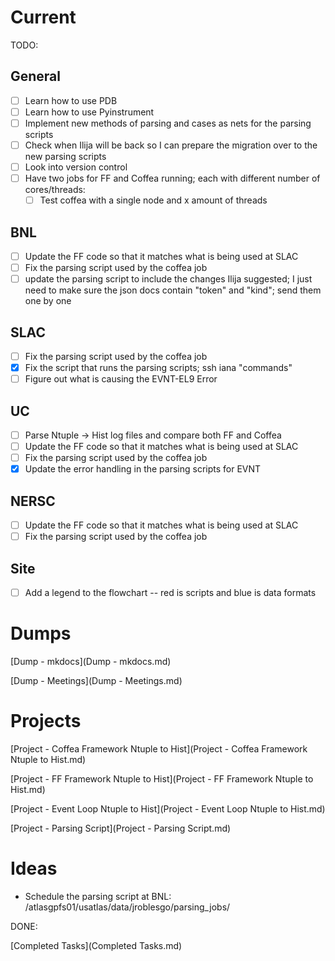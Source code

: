 # Current

TODO:

## General
- [ ] Learn how to use PDB
- [ ] Learn how to use Pyinstrument
- [ ] Implement new methods of parsing and cases as nets for the parsing scripts
- [ ] Check when Ilija will be back so I can prepare the migration over to the new parsing scripts
- [ ] Look into version control
- [ ] Have two jobs for FF and Coffea running; each with different number of cores/threads:
  - [ ] Test coffea with a single node and x amount of threads

## BNL

- [ ] Update the FF code so that it matches what is being used at SLAC
- [ ] Fix the parsing script used by the coffea job
- [ ] update the parsing script to include the changes Ilija suggested; I just need to make sure the json docs contain "token" and "kind"; send them one by one

## SLAC

- [ ] Fix the parsing script used by the coffea job
- [X] Fix the script that runs the parsing scripts; ssh iana "commands"
- [ ] Figure out what is causing the EVNT-EL9 Error

## UC

- [ ] Parse Ntuple -> Hist log files and compare both FF and Coffea
- [ ] Update the FF code so that it matches what is being used at SLAC
- [ ] Fix the parsing script used by the coffea job
- [X] Update the error handling in the parsing scripts for EVNT

## NERSC

- [ ] Update the FF code so that it matches what is being used at SLAC
- [ ] Fix the parsing script used by the coffea job

## Site

- [ ] Add a legend to the flowchart -- red is scripts and blue is data formats


# Dumps
[Dump - mkdocs](Dump - mkdocs.md)

[Dump - Meetings](Dump - Meetings.md)

# Projects
[Project - Coffea Framework Ntuple to Hist](Project - Coffea Framework Ntuple to Hist.md)

[Project - FF Framework Ntuple to Hist](Project - FF Framework Ntuple to Hist.md)

[Project - Event Loop Ntuple to Hist](Project - Event Loop Ntuple to Hist.md)

[Project - Parsing Script](Project - Parsing Script.md)


# Ideas

- Schedule the parsing script at BNL: /atlasgpfs01/usatlas/data/jroblesgo/parsing_jobs/

DONE:

[Completed Tasks](Completed Tasks.md)


